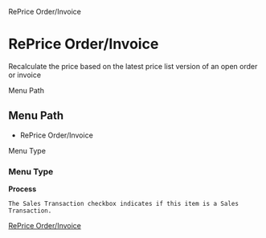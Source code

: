 
RePrice Order/Invoice
# RePrice Order/Invoice


Recalculate the price based on the latest price list version of an open order or invoice

Menu Path
## Menu Path



- RePrice Order/Invoice

Menu Type
### Menu Type

**Process**

```
The Sales Transaction checkbox indicates if this item is a Sales Transaction.
```

[RePrice Order/Invoice](functional-guide/process/process-c_order-reprice.md)